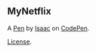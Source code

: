 MyNetflix
---------


A [Pen](https://codepen.io/iammr5/pen/GRajGbj) by [Isaac](https://codepen.io/iammr5) on [CodePen](https://codepen.io).

[License](https://codepen.io/license/pen/GRajGbj).